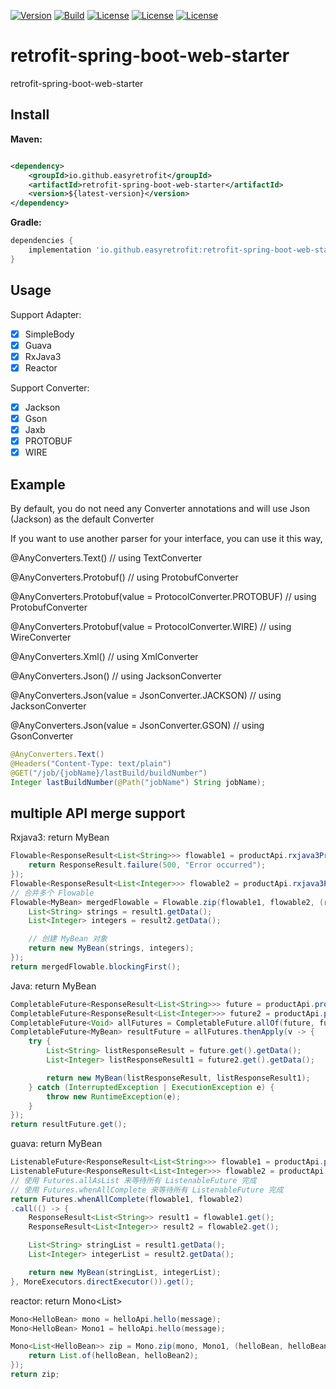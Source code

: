 [![Version](https://img.shields.io/maven-central/v/io.github.easyretrofit/retrofit-spring-boot-web-starter?logo=apache-maven&style=flat-square)](https://central.sonatype.com/artifact/io.github.easyretrofit/retrofit-spring-boot-web-starter)
[![Build](https://github.com/easyretrofit/retrofit-spring-boot-web-starter/actions/workflows/build.yml/badge.svg)](https://github.com/easyretrofit/retrofit-spring-boot-web-starter/actions/workflows/build.yml/badge.svg)
[![License](https://img.shields.io/github/license/easyretrofit/spring-boot-starter.svg)](http://www.apache.org/licenses/LICENSE-2.0)
[![License](https://img.shields.io/badge/JDK-8+-4EB1BA.svg)](https://docs.oracle.com/javase/8/)
[![License](https://img.shields.io/badge/spring--boot-2.0.0+-green.svg)]()



# retrofit-spring-boot-web-starter
retrofit-spring-boot-web-starter

## Install

**Maven:**

```xml

<dependency>
    <groupId>io.github.easyretrofit</groupId>
    <artifactId>retrofit-spring-boot-web-starter</artifactId>
    <version>${latest-version}</version>
</dependency>
```

**Gradle:**

```groovy
dependencies {
    implementation 'io.github.easyretrofit:retrofit-spring-boot-web-starter:${latest-version}'
}
```

## Usage

Support Adapter:

- [x] SimpleBody
- [x] Guava
- [x] RxJava3
- [x] Reactor

Support Converter:

- [x] Jackson
- [x] Gson
- [x] Jaxb
- [x] PROTOBUF
- [x] WIRE

##  Example

By default, you do not need any Converter annotations and will use Json (Jackson) as the default Converter

If you want to use another parser for your interface, you can use it this way,

@AnyConverters.Text() // using TextConverter

@AnyConverters.Protobuf() // using ProtobufConverter

@AnyConverters.Protobuf(value = ProtocolConverter.PROTOBUF) // using ProtobufConverter

@AnyConverters.Protobuf(value = ProtocolConverter.WIRE) // using WireConverter

@AnyConverters.Xml() // using XmlConverter

@AnyConverters.Json() // using JacksonConverter

@AnyConverters.Json(value = JsonConverter.JACKSON) // using JacksonConverter

@AnyConverters.Json(value = JsonConverter.GSON) // using GsonConverter

```java
@AnyConverters.Text()
@Headers("Content-Type: text/plain")
@GET("/job/{jobName}/lastBuild/buildNumber")
Integer lastBuildNumber(@Path("jobName") String jobName);
```


## multiple API merge support
Rxjava3: return MyBean

```java
Flowable<ResponseResult<List<String>>> flowable1 = productApi.rxjava3Products().onErrorReturn(throwable -> {
    return ResponseResult.failure(500, "Error occurred");
});
Flowable<ResponseResult<List<Integer>>> flowable2 = productApi.rxjava3ProductsInt();
// 合并多个 Flowable
Flowable<MyBean> mergedFlowable = Flowable.zip(flowable1, flowable2, (result1, result2) -> {
    List<String> strings = result1.getData();
    List<Integer> integers = result2.getData();

    // 创建 MyBean 对象
    return new MyBean(strings, integers);
});
return mergedFlowable.blockingFirst();
```

Java: return MyBean
```java
CompletableFuture<ResponseResult<List<String>>> future = productApi.productsAsync();
CompletableFuture<ResponseResult<List<Integer>>> future2 = productApi.productsAsyncInt();
CompletableFuture<Void> allFutures = CompletableFuture.allOf(future, future2);
CompletableFuture<MyBean> resultFuture = allFutures.thenApply(v -> {
    try {
        List<String> listResponseResult = future.get().getData();
        List<Integer> listResponseResult1 = future2.get().getData();

        return new MyBean(listResponseResult, listResponseResult1);
    } catch (InterruptedException | ExecutionException e) {
        throw new RuntimeException(e);
    }
});
return resultFuture.get();
```

guava: return MyBean
```java
ListenableFuture<ResponseResult<List<String>>> flowable1 = productApi.productGuava();
ListenableFuture<ResponseResult<List<Integer>>> flowable2 = productApi.productGuavaInt();
// 使用 Futures.allAsList 来等待所有 ListenableFuture 完成
// 使用 Futures.whenAllComplete 来等待所有 ListenableFuture 完成
return Futures.whenAllComplete(flowable1, flowable2)
.call(() -> {
    ResponseResult<List<String>> result1 = flowable1.get();
    ResponseResult<List<Integer>> result2 = flowable2.get();

    List<String> stringList = result1.getData();
    List<Integer> integerList = result2.getData();

    return new MyBean(stringList, integerList);
}, MoreExecutors.directExecutor()).get();
```

reactor: return Mono<List<HelloBean>>
```java
Mono<HelloBean> mono = helloApi.hello(message);
Mono<HelloBean> Mono1 = helloApi.hello(message);

Mono<List<HelloBean>> zip = Mono.zip(mono, Mono1, (helloBean, helloBean2) -> {
    return List.of(helloBean, helloBean2);
});
return zip;
```


